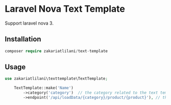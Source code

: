 # Laravel Nova Text Template

Support laravel nova 3.

## Installation

``` php
composer require zakariatlilani/text-template
```

## Usage

``` php
use zakariatlilani\texttemplate\TextTemplate;

    TextTemplate::make('Name')
        ->category('category')  // the category related to the text template
        ->endpoint('/api/loadData/{category}/product/{product}'), // the endpoint related to the template (a product in this scenario)

```
